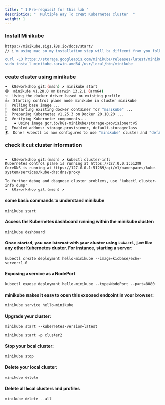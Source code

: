 ```yaml
---
title: " 1.Pre-requisit for this lab "
description: "  Multiple Way To creat Kubernetes cluster  "
weight: 1
---
```



### Install Minikube 

```sh
https://minikube.sigs.k8s.io/docs/start/
// i'm using mac so my installation step will be diffeent from you folks 

curl -LO https://storage.googleapis.com/minikube/releases/latest/minikube-darwin-amd64
sudo install minikube-darwin-amd64 /usr/local/bin/minikube


```


### ceate cluster using minikube 


```sh
➜  k8sworkshop git:(main) ✗ minikube start    
😄  minikube v1.28.0 on Darwin 13.2.1 (arm64)
✨  Using the docker driver based on existing profile
👍  Starting control plane node minikube in cluster minikube
🚜  Pulling base image ...
🔄  Restarting existing docker container for "minikube" ...
🐳  Preparing Kubernetes v1.25.3 on Docker 20.10.20 ...
🔎  Verifying Kubernetes components...
    ▪ Using image gcr.io/k8s-minikube/storage-provisioner:v5
🌟  Enabled addons: storage-provisioner, default-storageclass
🏄  Done! kubectl is now configured to use "minikube" cluster and "default" namespace by default

```
### check it out cluster information 

```

➜  k8sworkshop git:(main) ✗ kubectl cluster-info                                                                                   
Kubernetes control plane is running at https://127.0.0.1:51289
CoreDNS is running at https://127.0.0.1:51289/api/v1/namespaces/kube-system/services/kube-dns:dns/proxy

To further debug and diagnose cluster problems, use 'kubectl cluster-info dump'.
➜  k8sworkshop git:(main) ✗ 

```


#### some basic commands to understand minikube

```shell
minikube start
```

#### Access the Kubernetes dashboard running within the minikube cluster:

```shell
minikube dashboard
```

#### Once started, you can interact with your cluster using `kubectl`, just like any other Kubernetes cluster. For instance, starting a server:

```shell
kubectl create deployment hello-minikube --image=kicbase/echo-server:1.0
```

#### Exposing a service as a NodePort

```shell
kubectl expose deployment hello-minikube --type=NodePort --port=8080
```

#### minikube makes it easy to open this exposed endpoint in your browser:

```shell
minikube service hello-minikube
```

#### Upgrade your cluster:

```shell
minikube start --kubernetes-version=latest
```


```shell
minikube start -p cluster2
```

#### Stop your local cluster:

```shell
minikube stop
```

#### Delete your local cluster:

```shell
minikube delete
```

#### Delete all local clusters and profiles

```shell
minikube delete --all
```
